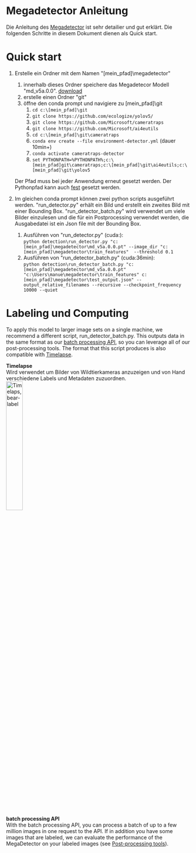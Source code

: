 

# Megadetector Anleitung 
Die Anleitung des [Megadetector](https://github.com/microsoft/CameraTraps/blob/main/megadetector.md) ist sehr detailier und gut erklärt. Die folgenden Schritte in diesem Dokument dienen als Quick start.

# Quick start
1. Erstelle ein Ordner mit dem Namen "[mein_pfad]\megadetector"
    1. innerhalb dieses Ordner speichere das Megadetecor Modell "md_v5a.0.0". [download](https://github.com/microsoft/CameraTraps/releases/download/v5.0/md_v5a.0.0.pt)
    1. erstelle einen Ordner "git"
    1. öffne den conda prompt und navigiere zu [mein_pfad]\git
        1. `cd c:\[mein_pfad]\git`
        1. `git clone https://github.com/ecologize/yolov5/`
        1. `git clone https://github.com/Microsoft/cameratraps`
        1. `git clone https://github.com/Microsoft/ai4eutils`
        1. `cd c:\[mein_pfad]\git\cameratraps`
        1. `conda env create --file environment-detector.yml` (dauer 10min+)
        1. `conda activate cameratraps-detector`
        1. `set PYTHONPATH=%PYTHONPATH%;c:\[mein_pfad]git\cameratraps;c:\[mein_pfad]\git\ai4eutils;c:\[mein_pfad]\git\yolov5`

    Der Pfad muss bei jeder Anwendung erneut gesetzt werden. Der Pythonpfad kann auch [fest](https://www.computerhope.com/issues/ch000549.htm) gesetzt werden. 
1. Im gleichen conda prompt können zwei python scripts ausgeführt werden. "run_detector.py" erhält ein Bild und erstellt ein zweites Bild mit einer Bounding Box. "run_detector_batch.py" wird verwendet um viele Bilder einzulesen und die für ein Postprocessing verwendet werden, die Ausgabedatei ist ein Json file mit der Bounding Box.
    1. Ausführen von "run_detector.py" (cuda:):   
    `python detection\run_detector.py "c:[mein_pfad]\megadetector\md_v5a.0.0.pt" --image_dir "c:[mein_pfad]\megadetector\train_features"  --threshold 0.1`
    1. Ausführen von "run_detector_batch.py" (cuda:36min):  
     `python detection\run_detector_batch.py "c:[mein_pfad]\megadetector\md_v5a.0.0.pt" "c:\Users\manue\megadetector\train_features" c:[mein_pfad]\megadetector\test_output.json" --output_relative_filenames --recursive --checkpoint_frequency 10000 --quiet`

# Labeling und Computing   
To apply this model to larger image sets on a single machine, we recommend a different script, run_detector_batch.py. This outputs data in the same format as our [batch processing API](https://github.com/microsoft/CameraTraps/tree/master/api/batch_processing), so you can leverage all of our post-processing tools. The format that this script produces is also compatible with [Timelapse](https://saul.cpsc.ucalgary.ca/timelapse/).

**Timelapse**      
Wird verwendet um Bilder von Wildtierkameras anzuzeigen und von Hand verschiedene Labels und Metadaten zuzuordnen.   
<img src="Timelapse.jpg" alt="Timelaps, bear-label" style="width: 30%;" />


**batch processing API**   
With the batch processing API, you can process a batch of up to a few million images in one request to the API. If in addition you have some images that are labeled, we can evaluate the performance of the MegaDetector on your labeled images (see [Post-processing tools](https://github.com/microsoft/CameraTraps/tree/main/api/batch_processing#post-processing-tools)).

